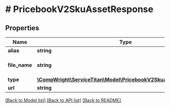 # # PricebookV2SkuAssetResponse

## Properties

Name | Type | Description | Notes
------------ | ------------- | ------------- | -------------
**alias** | **string** | Asset alias | [optional]
**file_name** | **string** | Asset file name when downloaded | [optional]
**type** | [**\CompWright\ServiceTitan\Model\PricebookV2SkuAssetResponseType**](PricebookV2SkuAssetResponseType.md) |  |
**url** | **string** | Asset URL |

[[Back to Model list]](../../README.md#models) [[Back to API list]](../../README.md#endpoints) [[Back to README]](../../README.md)
